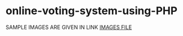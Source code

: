 # online-voting-system-using-PHP
SAMPLE IMAGES ARE GIVEN IN LINK
[IMAGES FILE](https://github.com/harikutty5896/online-voting-system-using-PHP/files/7720951/Online.docx)
